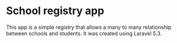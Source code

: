 # School registry app

This app is a simple registry that allows a many to many relationship between schools and students. It was created using Laravel 5.3.